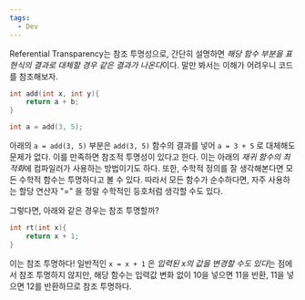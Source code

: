 ```yaml
---
tags:
  - Dev
---
```

Referential Transparency는 참조 투명성으로, 간단히 설명하면 *해당 함수 부분을 표현식의 결과로 대체할 경우 같은 결과가 나온다*이다. 말만 봐서는 이해가 어려우니 코드를 참조해보자.

```C++
int add(int x, int y){
	return a + b;
}

int a = add(3, 5);
```

아래의 `a = add(3, 5)` 부분은 `add(3, 5)` 함수의 결과를 넣어 `a = 3 + 5` 로 대체해도 문제가 없다. 이를 만족하면 참조적 투명성이 있다고 한다. 이는 아래의 *재귀 함수의 최적화*에 컴파일러가 사용하는 방법이기도 하다. 또한, 수학적 정의를 잘 생각해본다면 모든 수학적 함수는 투명하다고 볼 수 있다. 따라서 모든 함수가 순수하다면, 자주 사용하는 할당 연산자 "=" 을 정말 수학적인 등호처럼 생각할 수도 있다. 

그렇다면, 아래와 같은 경우는 참조 투명할까?
```cpp
int rt(int x){
	return x + 1;
}
```
이는 참조 투명하다! 일반적인 `x = x + 1` 은 *입력된 x의 값을 변경할 수도 있다*는 점에서 참조 투명하지 않지만, 해당 함수는 입력값 변화 없이 10을 넣으면 11을 반환, 11을 넣으면 12를 반환하므로 참조 투명하다. 